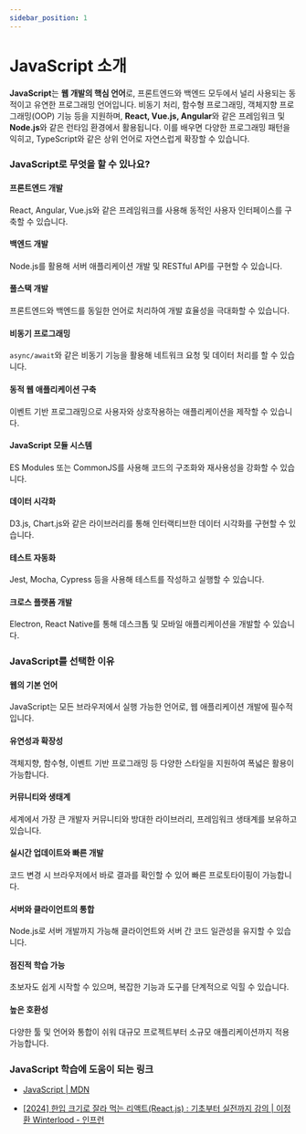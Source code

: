 ```yaml
---
sidebar_position: 1
---
```


# JavaScript 소개

**JavaScript**는 **웹 개발의 핵심 언어**로, 프론트엔드와 백엔드 모두에서 널리 사용되는 동적이고 유연한 프로그래밍 언어입니다. 비동기 처리, 함수형 프로그래밍, 객체지향 프로그래밍(OOP) 기능 등을 지원하며, **React, Vue.js, Angular**와 같은 프레임워크 및 **Node.js**와 같은 런타임 환경에서 활용됩니다. 이를 배우면 다양한 프로그래밍 패턴을 익히고, TypeScript와 같은 상위 언어로 자연스럽게 확장할 수 있습니다.

### JavaScript로 무엇을 할 수 있나요?

#### 프론트엔드 개발

React, Angular, Vue.js와 같은 프레임워크를 사용해 동적인 사용자 인터페이스를 구축할 수 있습니다.

#### 백엔드 개발

Node.js를 활용해 서버 애플리케이션 개발 및 RESTful API를 구현할 수 있습니다.

#### 풀스택 개발

프론트엔드와 백엔드를 동일한 언어로 처리하여 개발 효율성을 극대화할 수 있습니다.

#### 비동기 프로그래밍

`async/await`와 같은 비동기 기능을 활용해 네트워크 요청 및 데이터 처리를 할 수 있습니다.

#### 동적 웹 애플리케이션 구축

이벤트 기반 프로그래밍으로 사용자와 상호작용하는 애플리케이션을 제작할 수 있습니다.

#### JavaScript 모듈 시스템

ES Modules 또는 CommonJS를 사용해 코드의 구조화와 재사용성을 강화할 수 있습니다.

#### 데이터 시각화

D3.js, Chart.js와 같은 라이브러리를 통해 인터랙티브한 데이터 시각화를 구현할 수 있습니다.

#### 테스트 자동화

Jest, Mocha, Cypress 등을 사용해 테스트를 작성하고 실행할 수 있습니다.

#### 크로스 플랫폼 개발

Electron, React Native를 통해 데스크톱 및 모바일 애플리케이션을 개발할 수 있습니다.

### JavaScript를 선택한 이유

#### 웹의 기본 언어

JavaScript는 모든 브라우저에서 실행 가능한 언어로, 웹 애플리케이션 개발에 필수적입니다.

#### 유연성과 확장성

객체지향, 함수형, 이벤트 기반 프로그래밍 등 다양한 스타일을 지원하여 폭넓은 활용이 가능합니다.

#### 커뮤니티와 생태계

세계에서 가장 큰 개발자 커뮤니티와 방대한 라이브러리, 프레임워크 생태계를 보유하고 있습니다.

#### 실시간 업데이트와 빠른 개발

코드 변경 시 브라우저에서 바로 결과를 확인할 수 있어 빠른 프로토타이핑이 가능합니다.

#### 서버와 클라이언트의 통합

Node.js로 서버 개발까지 가능해 클라이언트와 서버 간 코드 일관성을 유지할 수 있습니다.

#### 점진적 학습 가능

초보자도 쉽게 시작할 수 있으며, 복잡한 기능과 도구를 단계적으로 익힐 수 있습니다.

#### 높은 호환성

다양한 툴 및 언어와 통합이 쉬워 대규모 프로젝트부터 소규모 애플리케이션까지 적용 가능합니다.

### JavaScript 학습에 도움이 되는 링크

- [JavaScript | MDN](https://developer.mozilla.org/ko/docs/Web/JavaScript)

- [[2024] 한입 크기로 잘라 먹는 리액트(React.js) : 기초부터 실전까지 강의 | 이정환 Winterlood - 인프런](https://www.inflearn.com/course/%ED%95%9C%EC%9E%85-%EB%A6%AC%EC%95%A1%ED%8A%B8/dashboard)
